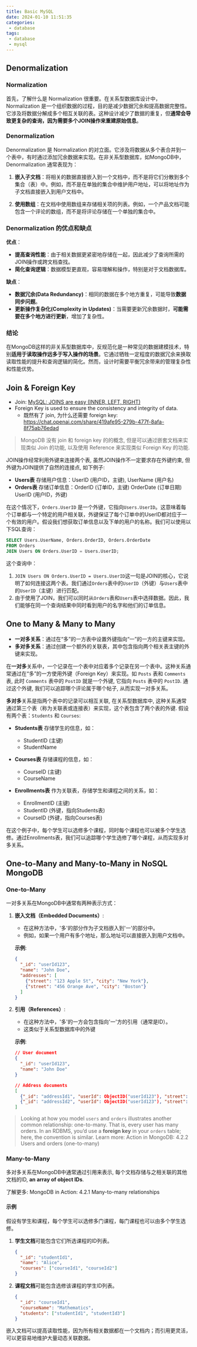 ```yaml
---
title: Basic MySQL
date: 2024-01-10 11:51:35
categories:
 - database
tags:
 - database
 - mysql
---
```


## Denormalization

### Normalization

首先，了解什么是 Normalization 很重要。在关系型数据库设计中，Normalization 是一个组织数据的过程，目的是减少数据冗余和提高数据完整性。它涉及将数据分解成多个相互关联的表。这种设计减少了数据的重复，但**通常会导致更复杂的查询，因为需要多个JOIN操作来重建原始信息**。

### Denormalization

Denormalization 是 Normalization 的对立面。它涉及将数据从多个表合并到一个表中，有时通过添加冗余数据来实现。在非关系型数据库，如MongoDB中，Denormalization 通常表现为：

1. **嵌入子文档**：将相关的数据直接嵌入到一个文档中，而不是将它们分散到多个集合（表）中。例如，而不是在单独的集合中维护用户地址，可以将地址作为子文档直接嵌入到用户文档中。

2. **使用数组**：在文档中使用数组来存储相关项的列表。例如，一个产品文档可能包含一个评论的数组，而不是将评论存储在一个单独的集合中。

### Denormalization 的优点和缺点

**优点**：
- **提高查询性能**：由于相关数据更紧密地存储在一起，因此减少了查询所需的JOIN操作或跨文档查找。
- **简化查询逻辑**：数据模型更直观，容易理解和操作，特别是对于文档数据库。

**缺点**：
- **数据冗余(Data Redundancy)**：相同的数据在多个地方重复，可能导致**数据同步问题**。
- **更新操作复杂化(Complexity in Updates)**：当需要更新冗余数据时，**可能需要在多个地方进行更新**，增加了复杂性。

### 结论

在MongoDB这样的非关系型数据库中，反规范化是一种常见的数据建模技术，特别**适用于读取操作远多于写入操作的场景**。它通过牺牲一定程度的数据冗余来换取读取性能的提升和查询逻辑的简化。然而，设计时需要平衡冗余带来的管理复杂性和性能优势。

## Join & Foreign Key

- Join: [MySQL: JOINS are easy (INNER, LEFT, RIGHT)](https://www.youtube.com/watch?v=G3lJAxg1cy8)
- Foreign Key is used to ensure the consistency and integrity of data. 
  - 既然有了 join, 为什么还需要 foreign key: https://chat.openai.com/share/419afe95-279b-477f-8afa-8f75ab76edad

> MongoDB 没有 join 和 foreign key 的的概念, 但是可以通过嵌套文档来实现类似 Join 的功能, 以及使用 Reference 来实现类似 Foreign Key 的功能.

JOIN操作经常利用外键来连接两个表, 虽然JOIN操作不一定要求存在外键约束, 但外键为JOIN提供了自然的连接点, 如下例子:
- **Users表** 存储用户信息：UserID (用户ID，主键), UserName (用户名)
- **Orders表** 存储订单信息：OrderID (订单ID，主键) OrderDate (订单日期) UserID (用户ID，外键)

在这个情况下，`Orders.UserID` 是一个外键，它指向`Users.UserID`。这意味着每个订单都与一个特定的用户相关联，外键保证了每个订单中的UserID都对应于一个有效的用户。假设我们想获取订单信息以及下单的用户的名称。我们可以使用以下SQL查询：

```sql
SELECT Users.UserName, Orders.OrderID, Orders.OrderDate
FROM Orders
JOIN Users ON Orders.UserID = Users.UserID;
```

这个查询中：

1. `JOIN Users ON Orders.UserID = Users.UserID`这一句是JOIN的核心，它说明了如何连接这两个表。我们通过`Orders`表中的`UserID`（外键）与`Users`表中的`UserID`（主键）进行匹配。
2. 由于使用了JOIN，我们可以同时从`Orders`表和`Users`表中选择数据。因此，我们能够在同一个查询结果中同时看到用户的名字和他们的订单信息。

## One to Many & Many to Many

- **一对多关系**：通过在“多”的一方表中设置外键指向“一”的一方的主键来实现。
- **多对多关系**：通过创建一个额外的关联表，其中包含指向两个相关表主键的外键来实现。

在**一对多**关系中，一个记录在一个表中对应着多个记录在另一个表中。这种关系通常通过在“多”的一方使用外键（Foreign Key）来实现。如 `Posts` 表和 `Comments` 表, 此时 `Comments` 表中的 `PostID` 就是一个外键, 它指向 `Posts` 表中的 `PostID`. 通过这个外键, 我们可以追踪哪个评论属于哪个帖子, 从而实现一对多关系。

**多对多**关系是指两个表中的记录可以相互关联, 在关系型数据库中, 这种关系通常通过第三个表（称为关联表或连接表）来实现，这个表包含了两个表的外键. 假设有两个表：`Students` 和 `Courses`: 
- **Students表** 存储学生的信息，如：
  - StudentID (主键)
  - StudentName

- **Courses表** 存储课程的信息，如：
  - CourseID (主键)
  - CourseName

- **Enrollments表** 作为关联表，存储学生和课程之间的关系，如：
  - EnrollmentID (主键)
  - StudentID (外键，指向Students表)
  - CourseID (外键，指向Courses表)

在这个例子中，每个学生可以选修多个课程，同时每个课程也可以被多个学生选修。通过Enrollments表，我们可以追踪哪个学生选修了哪个课程，从而实现多对多关系。

## One-to-Many and Many-to-Many in NoSQL MongoDB

### One-to-Many

一对多关系在MongoDB中通常有两种表示方式：

1. **嵌入文档（Embedded Documents）**:
   - 在这种方法中，'多'的部分作为子文档嵌入到'一'的部分中。
   - 例如，如果一个用户有多个地址，那么地址可以直接嵌入到用户文档中。

   **示例**:
   ```json
   {
     "_id": "userId123",
     "name": "John Doe",
     "addresses": [
       {"street": "123 Apple St", "city": "New York"},
       {"street": "456 Orange Ave", "city": "Boston"}
     ]
   }
   ```

2. **引用（References）**:
   - 在这种方法中，'多'的一方会包含指向'一'方的引用（通常是ID）。
   - 这类似于关系型数据库中的外键

   **示例**:
   ```json
   // User document
   {
     "_id": "userId123",
     "name": "John Doe"
   }

   // Address documents
   [
     {"_id": "addressId1", "userId": ObjectID("userId123"), "street": "123 Apple St", "city": "New York"},
     {"_id": "addressId2", "userId": ObjectID("userId123"), "street": "456 Orange Ave", "city": "Boston"}
   ]
   ```

> Looking at how you model `users` and `orders` illustrates another common relationship: one-to-many. That is, every user has many orders. In an RDBMS, you’d use a **foreign key** in your `orders` table; here, the convention is similar. Learn more: Action in MongoDB: 4.2.2  Users and orders (one-to-many)

### Many-to-Many

多对多关系在MongoDB中通常通过引用来表示, 每个文档存储与之相关联的其他文档的ID, **an array of object IDs**.

了解更多: MongoDB in Action: 4.2.1 Many-to-many relationships

#### 示例
假设有学生和课程，每个学生可以选修多门课程，每门课程也可以由多个学生选修。

1. **学生文档**可能包含它们所选课程的ID列表。

   ```json
   {
     "_id": "studentId1",
     "name": "Alice",
     "courses": ["courseId1", "courseId2"]
   }
   ```

2. **课程文档**可能包含选修该课程的学生ID列表。

   ```json
   {
     "_id": "courseId1",
     "courseName": "Mathematics",
     "students": ["studentId1", "studentId3"]
   }
   ```

嵌入文档可以提高读取性能，因为所有相关数据都在一个文档内；而引用更灵活，可以更容易地维护大量动态关联数据。